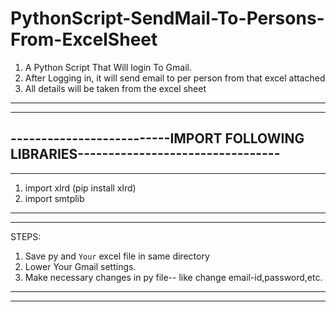 # PythonScript-SendMail-To-Persons-From-ExcelSheet
1. A Python Script That Will login To Gmail.
2. After Logging in, it will send email to per person from that excel attached
3. All details will be taken from the excel sheet
-------------------------------------------------------------------------------------
-------------------------------------------------------------------------------------
--------------------------IMPORT FOLLOWING LIBRARIES---------------------------------
-------------------------------------------------------------------------------------
-------------------------------------------------------------------------------------
1. import xlrd (pip install xlrd)
2. import smtplib
-------------------------------------------------------------------------------------
-------------------------------------------------------------------------------------
STEPS:
1. Save py and `Your` excel file in same directory
2. Lower Your Gmail settings.
3. Make necessary changes in py file-- like change email-id,password,etc.
-------------------------------------------------------------------------------------
-------------------------------------------------------------------------------------

